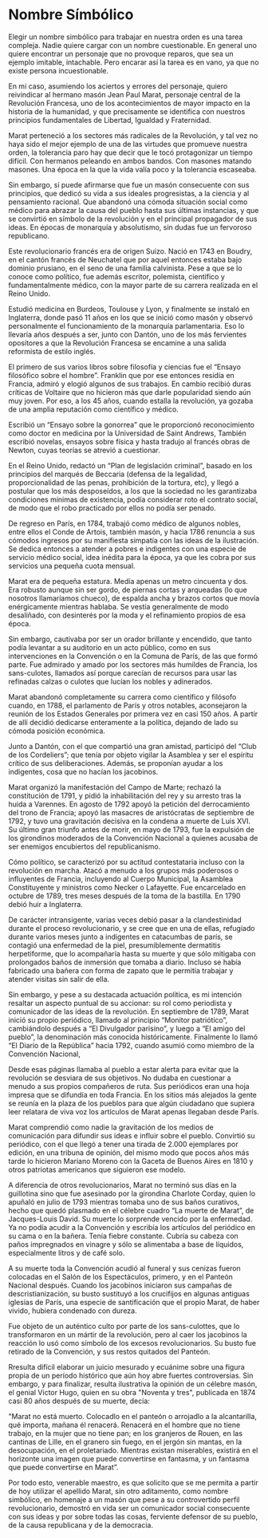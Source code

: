
# Nombre Símbólico
 
Elegir un nombre simbólico para trabajar en nuestra orden es una tarea compleja. Nadie quiere cargar con un nombre cuestionable. En general uno quiere encontrar un personaje que no provoque reparos, que sea un ejemplo imitable, intachable. Pero encarar así la tarea es en vano, ya que no existe persona incuestionable.
 
En mi caso, asumiendo los aciertos y errores del personaje, quiero reivindicar al hermano masón Jean Paul Marat, personaje central de la Revolución Francesa, uno de los acontecimientos de mayor impacto en la historia de la humanidad, y que precisamente se identifica con nuestros principios fundamentales de Libertad, Igualdad y Fraternidad.
 
Marat perteneció a los sectores más radicales de la Revolución, y tal vez no haya sido el mejor ejemplo de una de las virtudes que promueve nuestra orden, la tolerancia paro hay que decir que le tocó protagonizar un tiempo difícil. Con hermanos peleando en ambos bandos. Con masones matando masones. Una época en la que la vida valía poco y la tolerancia escaseaba.
 
Sin embargo, sí puede afirmarse que fue un masón consecuente con sus principios, que dedicó su vida a sus ideales progresistas, a la ciencia y al pensamiento racional. Que abandonó una cómoda situación social como médico para abrazar la causa del pueblo hasta sus últimas instancias, y que se convirtió en símbolo de la revolución y en el principal propagador de sus ideas. En épocas de monarquía y absolutismo, sin dudas fue un fervoroso republicano.
 
Este revolucionario francés era de origen Suizo. Nació en 1743 en Boudry, en el cantón francés de Neuchatel que por aquel entonces estaba bajo dominio prusiano, en el seno de una familia calvinista. Pese a que se lo conoce como político, fue además escritor, polemista, científico y fundamentalmente médico, con la mayor parte de su carrera realizada en el Reino Unido.
 
Estudió medicina en Burdeos, Toulouse y Lyon, y finalmente se instaló en Inglaterra, donde pasó 11 años en los que se inició como masón y observó personalmente el funcionamiento de la monarquía parlamentaria. Eso lo llevaría años después a ser, junto con Dantón, uno de los más fervientes opositores a que la Revolución Francesa se encamine a una salida reformista de estilo inglés.
 
El primero de sus varios libros sobre filosofía y ciencias fue el “Ensayo filosófico sobre el hombre”. Franklin que por ese entonces residía en Francia, admiró y elogió algunos de sus trabajos. En cambio recibió duras críticas de Voltaire que no hicieron más que darle popularidad siendo aún muy joven. Por eso, a los 45 años, cuando estalla la revolución, ya gozaba de una amplia reputación como científico y médico.
 
Escribió un “Ensayo sobre la gonorrea” que le proporcionó reconocimiento como doctor en medicina por la Universidad de Saint Andrews, También escribió novelas, ensayos sobre física y hasta tradujo al francés obras de Newton, cuyas teorías se atrevió a cuestionar.
 
En el Reino Unido, redactó un “Plan de legislación criminal”, basado en los principios del marqués de Beccaria (defensa de la legalidad, proporcionalidad de las penas, prohibición de la tortura, etc), y llegó a postular que los más desposeídos, a los que la sociedad no les garantizaba condiciones mínimas de existencia, podía considerar roto el contrato social, de modo que el robo practicado por ellos no podía ser penado.
 
De regreso en París, en 1784, trabajó como médico de algunos nobles, entre ellos el Conde de Artois, también masón, y hacia 1786 renuncia a sus cómodos ingresos por su manifiesta simpatía con las ideas de la ilustración. Se dedica entonces a atender a pobres e indigentes con una especie de servicio médico social, idea inédita para la época, ya que les cobra por sus servicios una pequeña cuota mensual.
 
Marat era de pequeña estatura. Medía apenas un metro cincuenta y dos. Era robusto aunque sin ser gordo, de piernas cortas y arqueadas (lo que nosotros llamaríamos chueco), de espalda ancha y brazos cortos que movía enérgicamente mientras hablaba. Se vestía generalmente de modo desaliñado, con desinterés por la moda y el refinamiento propios de esa época.
 
Sin embargo, cautivaba por ser un orador brillante y encendido, que tanto podía levantar a su auditorio en un acto público, como en sus intervenciones en la Convención o en la Comuna de París, de las que formó parte. Fue admirado y amado por los sectores más humildes de Francia, los sans-culotes, llamados así porque carecían de recursos para usar las refinadas calzas o culotes que lucían los nobles y adinerados.
 
Marat abandonó completamente su carrera como científico y filósofo cuando, en 1788, el parlamento de París y otros notables, aconsejaron la reunión de los Estados Generales por primera vez en casi 150 años. A partir de allí decidió dedicarse enteramente a la política, dejando de lado su cómoda posición económica.
 
Junto a Dantón, con el que compartió una gran amistad, participó del “Club de los Cordeliers”; que tenía por objeto vigilar la Asamblea y ser el espíritu crítico de sus deliberaciones. Además,  se proponían ayudar a los indigentes, cosa que no hacían los jacobinos.
 
Marat organizó la manifestación del Campo de Marte; rechazó la constitución de 1791, y pidió la inhabilitación del rey y su arresto tras la huida a Varennes. En agosto de 1792 apoyó la petición del derrocamiento del trono de Francia; apoyó las masacres de aristócratas de septiembre de 1792, y tuvo una gravitación decisiva en la condena a muerte de Luis XVI. Su último gran triunfo antes de morir, en mayo de 1793, fue la expulsión de los girondinos moderados de la Convención Nacional a quienes acusaba de ser enemigos encubiertos del republicanismo.
 
Cómo político, se caracterizó por su actitud contestataria incluso con la revolución en marcha. Atacó a menudo a los grupos más poderosos o influyentes de Francia, incluyendo al Cuerpo Municipal, la Asamblea Constituyente y ministros como Necker o Lafayette. Fue encarcelado en octubre de 1789, tres meses después de la toma de la bastilla. En 1790 debió huir a Inglaterra.
 
De carácter intransigente, varias veces debió pasar a la clandestinidad durante el proceso revolucionario, y se cree que en una de ellas, refugiado durante varios meses junto a indigentes en catacumbas de parís, se contagió una enfermedad de la piel, presumiblemente dermatitis herpetiforme, que lo acompañaría hasta su muerte y que sólo mitigaba con prolongados baños de inmersión que tomaba a diario. Incluso se había fabricado una bañera con forma de zapato que le permitía trabajar y atender visitas sin salir de ella.
 
Sin embargo, y pese a su destacada actuación política, es mi intención resaltar un aspecto puntual de su accionar: su rol como periodista y comunicador de las ideas de la revolución. En septiembre de 1789, Marat inició su propio periódico, llamado al principio “Monitor patriótico”, cambiándolo después a “El Divulgador parisino”, y luego a “El amigo del pueblo”, la denominación más conocida históricamente. Finalmente lo llamó “El Diario de la República” hacia 1792, cuando asumió como miembro de la Convención Nacional,
 
Desde esas páginas llamaba al pueblo a estar alerta para evitar que la revolución se desviara de sus objetivos. No dudaba en cuestionar a menudo a sus propios compañeros de ruta. Sus periódicos eran una hoja impresa que se difundía en toda Francia. En los sitios más alejados la gente se reunía en la plaza de los pueblos para que algún ciudadano que supiera leer relatara de viva voz los artículos de Marat apenas llegaban desde París.
 
Marat comprendió como nadie la gravitación de los medios de comunicación para difundir sus ideas e influir sobre el pueblo. Convirtió su periódico, con el que llegó a tener una tirada de 2.000 ejemplares por edición, en una tribuna de opinión, del mismo modo que pocos años más tarde lo hicieron Mariano Moreno con la Gaceta de Buenos Aires en 1810 y otros patriotas americanos que siguieron ese modelo.
 
A diferencia de otros revolucionarios, Marat no terminó sus días en la guillotina sino que fue asesinado por la girondina Charlote Corday, quien lo apuñaló en julio de 1793 mientras tomaba uno de sus baños curativos, hecho que quedó plasmado en el célebre cuadro “La muerte de Marat”, de Jacques-Louis David. Su muerte lo sorprende vencido por la enfermedad. Ya no podía acudir a la Convención y escribía los artículos del periódico en su cama o en la bañera. Tenía fiebre constante. Cubría su cabeza con paños impregnados en vinagre y sólo se alimentaba a base de líquidos, especialmente litros y de café solo.
 
A su muerte toda la Convención acudió al funeral y sus cenizas fueron colocadas en el Salón de los Espectáculos, primero, y en el Panteón Nacional después. Cuando los jacobinos iniciaron sus campañas de descristianización, su busto sustituyó a los crucifijos en algunas antiguas iglesias de París, una especie de santificación que el propio Marat, de haber vivido, hubiera condenado con dureza. 
 
Fue objeto de un auténtico culto por parte de los sans-culottes, que lo transformaron en un mártir de la revolución, pero al caer los jacobinos la reacción lo usó como símbolo de los excesos revolucionarios. Su busto fue retirado de la Convención, y sus restos quitados del Panteón.
 
Rresulta difícil elaborar un juicio mesurado y ecuánime sobre una figura propia de un período histórico que aún hoy abre fuertes controversias. Sin embargo, y para finalizar, resulta  ilustrativa la opinión de un célebre masón, el genial Victor Hugo, quien en su obra "Noventa y tres", publicada en 1874 casi 80 años después de su muerte, decía:
 
"Marat no está muerto. Colocadlo en el panteón o arrojadlo a la alcantarilla, qué importa, mañana él renacerá. Renacerá en el hombre que no tiene trabajo, en la mujer que no tiene pan; en los granjeros de Rouen, en las cantinas de Lille, en el granero sin fuego, en el jergón sin mantas, en la desocupación, en el proletariado. Mientras existan miserables, existirá en el horizonte una imagen que puede convertirse en fantasma, y un fantasma que puede convertirse en Marat”.
 
Por todo esto, venerable maestro, es que solicito que se me permita a partir de hoy utilizar el apellido Marat, sin otro aditamento, como nombre simbólico, en homenaje a un masón que pese a su controvertido perfil revolucionario, demostró en vida ser un comunicador social consecuente con sus ideas y por sobre todas las cosas, ferviente defensor de su pueblo, de la causa republicana y de la democracia.
